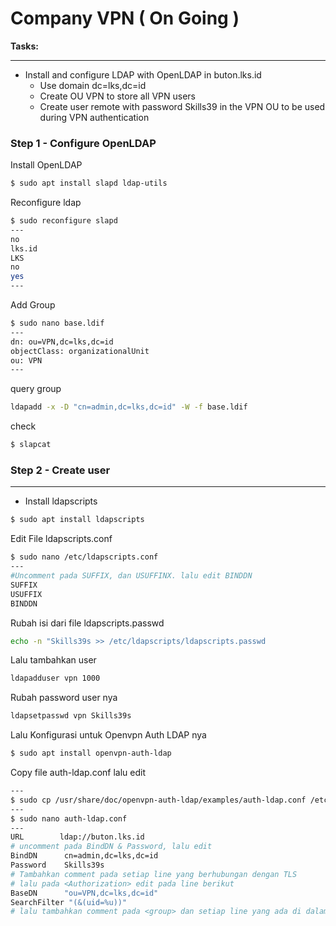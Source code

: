 # Company VPN ( On Going )

**Tasks:**

---

- Install and configure LDAP with OpenLDAP in buton.lks.id
  - Use domain dc=lks,dc=id
  - Create OU VPN to store all VPN users
  - Create user remote with password Skills39 in the VPN OU to be used during VPN authentication

### Step 1 - Configure OpenLDAP

Install OpenLDAP

```bash
$ sudo apt install slapd ldap-utils
```

Reconfigure ldap

```bash
$ sudo reconfigure slapd
---
no
lks.id
LKS
no
yes
---
```

Add Group

```bash
$ sudo nano base.ldif
---
dn: ou=VPN,dc=lks,dc=id
objectClass: organizationalUnit
ou: VPN
---
```

query group

```bash
ldapadd -x -D "cn=admin,dc=lks,dc=id" -W -f base.ldif
```

check

```bash
$ slapcat
```

### Step 2 - Create user

---
- Install ldapscripts
```bash
$ sudo apt install ldapscripts
```
Edit File ldapscripts.conf
```bash
$ sudo nano /etc/ldapscripts.conf
---
#Uncomment pada SUFFIX, dan USUFFINX. lalu edit BINDDN
SUFFIX
USUFFIX
BINDDN
```
Rubah isi dari file ldapscripts.passwd
```bash
echo -n "Skills39s >> /etc/ldapscripts/ldapscripts.passwd
```
Lalu tambahkan user
```bash
ldapadduser vpn 1000
```
Rubah password user nya
```bash
ldapsetpasswd vpn Skills39s
```
Lalu Konfigurasi untuk Openvpn Auth LDAP nya
```bash
$ sudo apt install openvpn-auth-ldap
```
Copy file auth-ldap.conf lalu edit
```bash
---
$ sudo cp /usr/share/doc/openvpn-auth-ldap/examples/auth-ldap.conf /etc/openvpn/
---
$ sudo nano auth-ldap.conf
---
URL        ldap://buton.lks.id
# uncomment pada BindDN & Password, lalu edit
BindDN      cn=admin,dc=lks,dc=id
Password    Skills39s
# Tambahkan comment pada setiap line yang berhubungan dengan TLS
# lalu pada <Authorization> edit pada line berikut
BaseDN      "ou=VPN,dc=lks,dc=id"
SearchFilter "(&(uid=%u))"
# lalu tambahkan comment pada <group> dan setiap line yang ada di dalamnya
```

